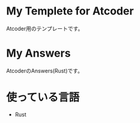 # My Templete for Atcoder
Atcoder用のテンプレートです。

# My Answers
AtcoderのAnswers(Rust)です。

# 使っている言語
- Rust
